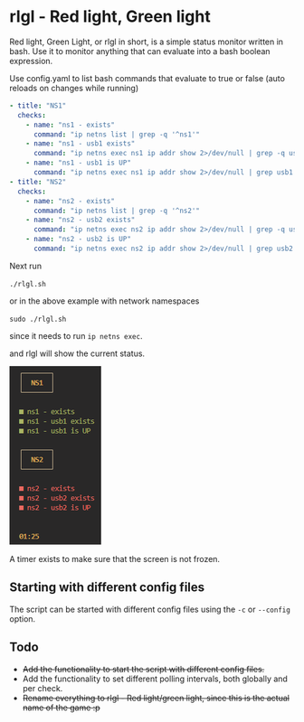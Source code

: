 # rlgl - Red light, Green light

Red light, Green Light, or rlgl in short, is a simple status monitor written in bash. Use it to monitor anything that can evaluate into a bash boolean expression.

Use config.yaml to list bash commands that evaluate to true or false (auto reloads on changes while running)

```yaml
- title: "NS1"
  checks:
    - name: "ns1 - exists"
      command: "ip netns list | grep -q '^ns1'"
    - name: "ns1 - usb1 exists"
      command: "ip netns exec ns1 ip addr show 2>/dev/null | grep -q usb1"
    - name: "ns1 - usb1 is UP"
      command: "ip netns exec ns1 ip addr show 2>/dev/null | grep usb1 | grep -q 'state UP'"
- title: "NS2"
  checks:
    - name: "ns2 - exists"
      command: "ip netns list | grep -q '^ns2'"
    - name: "ns2 - usb2 exists"
      command: "ip netns exec ns2 ip addr show 2>/dev/null | grep -q usb2"
    - name: "ns2 - usb2 is UP"
      command: "ip netns exec ns2 ip addr show 2>/dev/null | grep usb2 | grep -q 'state UP'"
```

Next run

`./rlgl.sh`

or in the above example with network namespaces

`sudo ./rlgl.sh`

since it needs to run `ip netns exec`.

and rlgl will show the current status.

![image.png](docs/image.png)

A timer exists to make sure that the screen is not frozen.

## Starting with different config files

The script can be started with different config files using the `-c` or `--config` option.

## Todo

- ~~Add the functionality to start the script with different config files.~~
- Add the functionality to set different polling intervals, both globally and per check.
- ~~Rename everything to rlgl - Red light/green light, since this is the actual name of the game :p~~
